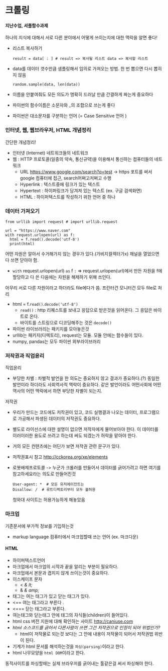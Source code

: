# 크롤링

#### 지난수업, 셔플함수과제

하나의 지식에 대해서 서로 다른 분야에서 어떻게 쓰이는지에 대한 맥락을 알면 좋다!

- 리스트 복사하기

  ```
  result = data[ : ] # result => 복사될 리스트 data => 복사할 리스트
  ```

- data를 데이터 갯수만큼 샘플링해서 임의로 가져오는 방법. 한 번 뽑으면 다시 뽑히지 않음

  ```
  random.sample(data, len(data))
  ```

- 이름을 안붙여줘도 모든 의도가 명확히 드러날 만큼 간결하게 짜는게 중요하다

- 파이썬의 함수이름은 소문자와 _의 조합으로 쓰는게 좋다

- 파이썬은 대소문자를 구분하는 언어 (= Case Sensitive 언어 )



### 인터넷, 웹, 웹브라우저, HTML 개념정리

간단한 개념정리!

- 인터넷 (Internet) 네트워크들의 네트워크
- 웹 : HTTP 프로토콜(일종의 약속, 통신규약)을 이용해서 통신하는 컴퓨터들의 네트워크
  - URL  https://www.google.com/search?q=test -> https 포트를 써서 google 컴퓨터에 접근, search어쩌고저쩌고 수행
  - Hyperlink : 텍스트중에 링크가 있는 텍스트
  - Hypertext : 하이퍼링크가 담겨져 있는 텍스트 (ex. 구글 검색화면) 
  - HTML : 하이퍼텍스트를 작성하기 위한 언어 중 하나



### 데이터 가져오기

```
from urllib import request # import urllib.request

url = "https://www.naver.com"
with request.urlopen(url) as f: 
  html = f.read().decode('utf-8') 
  print(html)
```

어떤 자원은 알아서 수거해가지 않는 경우가 있다.(가비지컬렉터가x) 채널을 열었으면 다 쓰면 닫아야 함. 

- `with`  request.urlopen(url) `as`  f `:`   =>  request.urlopen(url)에서 만든 자원을 f에 할당하고 다 쓴 다음에는 자원을 해제하기 위해 쓰인다.

아무리 서로 다른 자원이라고 하더라도 file에다가 씀. 프린터건 모니터건 모두 file로 처리

- html = f.`read()`.`decode('utf-8')`  
  - `read()` : http 리퀘스트를 보내고 응답으로 받은것을 읽어온다. 그 응답은 바이트로 온다. 
  - 바이트를 스트링으로 디코딩해주는 것은 `decode()`
- 파이썬 라이브러리는 패키지를 모아놓은것
- urllib는 패키지(디렉토리), request는 모듈. 모듈 안에는 함수들이 있다.
- numpy, pandas는 모두 파이썬 외부라이브러리



### 저작권과 직업윤리

직업윤리

- 부당한 차별 : 차별적 발언을 한 의도는 중요하지 않고 결과가 중요하다.(?) 동일한 발언이라 하더라도 사회역사적 맥락이 중요하다. 같은 발언이라도 어떤사회에 어떤역사의 어떤 맥락에서 하면 부당한 차별이 되는지.

저작권

- 우리가 만드는 코드에도 저작권이 있고, 코드 실행결과 나오는 데이터, 프로그램으로 가공해서 파생된 데이터의 저작권도 중요하다.

- 별도로 라이선스에 대한 설명이 없으면 저작자에게 물어보아야 한다. 이 데이터를 이러이러한 용도로 쓰려고 하는데 써도 되겠는가 허락을 맡아야 한다. 

- 거의 모든 컨텐츠에는 어딘가 보면 저작권 관련 문구가 있다.

- 저작권표시 참고 <http://cckorea.org/xe/elements>

- 로봇배제프로토콜 -> 누군가 크롤러를 만들어서 데이터를 긁어가려고 하면 여기를 참고하세요라는 의도로 만들어진것

  ```
  User-agent: *  # 모든 유저에이전트는
  Disallow: /  # 루트디렉토리부터 모두 불허용
  ```

  청와대 사이트는 허용가능하게 해놓았음

### 마크업

기존문서에 부가적 정보를 기입하는것

- markup language 컴퓨터에서 마크업할때 쓰는 언어 (ex. 마크다운)

#### HTML

- 하이퍼텍스트언어
- 마크업에서 마크업의 시작과 끝을 알리는 부분이 필요하다.
- 마크업에서 본문과 겹치지 않게 쓰이는것이 중요하다.
- 이스케이프 문자
  - &lt; _& lt;_ 
  - &amp;  _& amp;_
- 태그는 여는 태그가 있고 닫는 태그가 있다.
- <html> <head> <== 여는 태그라고 부른다 .
- </head></html> <=== 닫는 태그라고 부른다.
- 여는태그와 닫는태그 안에 태그의 자식들(children)이 들어있다.
- html css 버전 지원에 대해 확인하는 사이트 <http://caniuse.com>
- _html 소스코드를 긁어서 다른사람이 쓰면 그건 저작권으로 인정이 되어 위법인가?_
  - html이 저작물로 되는것 보다는 그 안에 내용이 저작물이 되어서 저작권법 위반이 된다.
- 기계가 html 문서를 해석하는것을 `파싱(parsing)`이라고 한다.
- html 나무모양을 `html DOM`이라고 한다.



동적사이트를 파싱할때는 실제 브라우저를 긁어내는 툴같은걸 써서 파싱해야 한다.